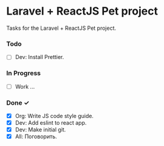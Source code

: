 # Laravel + ReactJS Pet project

Tasks for the Laravel + ReactJS Pet project.

### Todo
- [ ] Dev: Install Prettier.

### In Progress

- [ ] Work ...

### Done ✓

- [x] Org: Write JS code style guide.
- [x] Dev: Add eslint to react app.
- [x] Dev: Make initial git.
- [x] All: Поговорить.